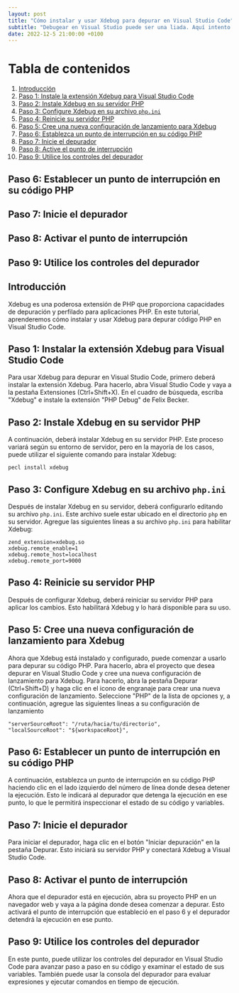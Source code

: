 ```yaml
---
layout: post
title: "Cómo instalar y usar Xdebug para depurar en Visual Studio Code"
subtitle: "Debugear en Visual Studio puede ser una liada. Aquí intento ahorrarte el tiempo que perdí encontrando cómo hacerlo."
date: 2022-12-5 21:00:00 +0100
---
```


# Tabla de contenidos

1. [Introducción](#introduccion)
2. [Paso 1: Instale la extensión Xdebug para Visual Studio Code](#paso-1-instale-la-extension-xdebug-para-visual-studio-code)
3. [Paso 2: Instale Xdebug en su servidor PHP](#paso-2-instale-xdebug-en-su-servidor-php)
4. [Paso 3: Configure Xdebug en su archivo `php.ini`](#paso-3-configure-xdebug-en-su-archivo-phpini)
5. [Paso 4: Reinicie su servidor PHP](#paso-4-reinicie-su-servidor-php)
6. [Paso 5: Cree una nueva configuración de lanzamiento para Xdebug](#paso-5-cree-una-nueva-configuracion-de-lanzamiento-para-xdebug)
7. [Paso 6: Establezca un punto de interrupción en su código PHP](#paso-6-establezca-un-punto-de-interrupcion-en-su-codigo-php)
8. [Paso 7: Inicie el depurador](#paso-7-inicie-el-depurador)
9. [Paso 8: Active el punto de interrupción](#paso-8-active-el-punto-de-interrupcion)
10. [Paso 9: Utilice los controles del depurador](#paso-9-utilice-los-controles-del-depurador)

## Paso 6: Establecer un punto de interrupción en su código PHP
## Paso 7: Inicie el depurador
## Paso 8: Activar el punto de interrupción
## Paso 9: Utilice los controles del depurador

## Introducción

Xdebug es una poderosa extensión de PHP que proporciona capacidades de depuración y perfilado para aplicaciones PHP. En este tutorial, aprenderemos cómo instalar y usar Xdebug para depurar código PHP en Visual Studio Code.

## Paso 1: Instalar la extensión Xdebug para Visual Studio Code

Para usar Xdebug para depurar en Visual Studio Code, primero deberá instalar la extensión Xdebug. Para hacerlo, abra Visual Studio Code y vaya a la pestaña Extensiones (Ctrl+Shift+X). En el cuadro de búsqueda, escriba "Xdebug" e instale la extensión "PHP Debug" de Felix Becker.

## Paso 2: Instale Xdebug en su servidor PHP

A continuación, deberá instalar Xdebug en su servidor PHP. Este proceso variará según su entorno de servidor, pero en la mayoría de los casos, puede utilizar el siguiente comando para instalar Xdebug:

```
pecl install xdebug
```

## Paso 3: Configure Xdebug en su archivo `php.ini`

Después de instalar Xdebug en su servidor, deberá configurarlo editando su archivo `php.ini`. Este archivo suele estar ubicado en el directorio `php` en su servidor. Agregue las siguientes líneas a su archivo `php.ini` para habilitar Xdebug:

```
zend_extension=xdebug.so
xdebug.remote_enable=1
xdebug.remote_host=localhost
xdebug.remote_port=9000
```

## Paso 4: Reinicie su servidor PHP

Después de configurar Xdebug, deberá reiniciar su servidor PHP para aplicar los cambios. Esto habilitará Xdebug y lo hará disponible para su uso.

## Paso 5: Cree una nueva configuración de lanzamiento para Xdebug

Ahora que Xdebug está instalado y configurado, puede comenzar a usarlo para depurar su código PHP. Para hacerlo, abra el proyecto que desea depurar en Visual Studio Code y cree una nueva configuración de lanzamiento para Xdebug. Para hacerlo, abra la pestaña Depurar (Ctrl+Shift+D) y haga clic en el icono de engranaje para crear una nueva configuración de lanzamiento. Seleccione "PHP" de la lista de opciones y, a continuación, agregue las siguientes lineas a su configuración de lanzamiento

```
"serverSourceRoot": "/ruta/hacia/tu/directorio",
"localSourceRoot": "${workspaceRoot}",
```

## Paso 6: Establecer un punto de interrupción en su código PHP

A continuación, establezca un punto de interrupción en su código PHP haciendo clic en el lado izquierdo del número de línea donde desea detener la ejecución. Esto le indicará al depurador que detenga la ejecución en ese punto, lo que le permitirá inspeccionar el estado de su código y variables.

## Paso 7: Inicie el depurador

Para iniciar el depurador, haga clic en el botón "Iniciar depuración" en la pestaña Depurar. Esto iniciará su servidor PHP y conectará Xdebug a Visual Studio Code.

## Paso 8: Activar el punto de interrupción

Ahora que el depurador está en ejecución, abra su proyecto PHP en un navegador web y vaya a la página donde desea comenzar a depurar. Esto activará el punto de interrupción que estableció en el paso 6 y el depurador detendrá la ejecución en ese punto.

## Paso 9: Utilice los controles del depurador

En este punto, puede utilizar los controles del depurador en Visual Studio Code para avanzar paso a paso en su código y examinar el estado de sus variables. También puede usar la consola del depurador para evaluar expresiones y ejecutar comandos en tiempo de ejecución.



[index]: #tabla-de-contenidos